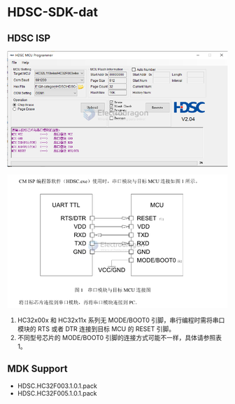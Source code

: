 
# HDSC-SDK-dat

## HDSC ISP 

![](2024-05-15-17-46-45.png)

![](2024-05-15-17-50-41.png)

1) HC32x00x 和 HC32x11x 系列无 MODE/BOOT0 引脚，串行编程时需将串口模块的 RTS 或者 DTR 连接到目标 MCU 的 RESET 引脚。 
2) 不同型号芯片的 MODE/BOOT0 引脚的连接方式可能不一样，具体请参照表  1。 



## MDK Support 

- HDSC.HC32F003.1.0.1.pack
- HDSC.HC32F005.1.0.1.pack


